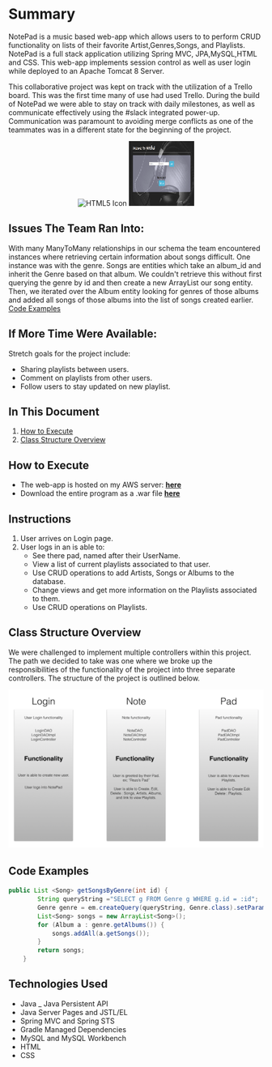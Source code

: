 # Summary
NotePad is a music based web-app which allows users to to perform CRUD functionality on lists of their favorite Artist,Genres,Songs, and Playlists. NotePad is a full stack application utilizing Spring MVC, JPA,MySQL,HTML and CSS. This web-app implements session control as well as user login while deployed to an Apache Tomcat 8 Server.

This collaborative project was kept on track with the utilization of a Trello board. This was the first time many of use had used Trello. During the build of NotePad we were able to stay on track with daily milestones, as well as communicate effectively using the #slack integrated power-up. Communication was paramount to avoiding merge conflicts as one of the teammates was in a different state for the beginning of the project.


<p align="center">
<img src="html5.gif" alt="HTML5 Icon" style="width:128px;height:128px;">
<img src="./gitpics/login.png" alt="Home Page Login Screen" style="width:129px;height:128px;">
</p>

## Issues The Team Ran Into:
With many ManyToMany relationships in our schema the team encountered instances where retrieving certain information about songs difficult. One instance was with the genre. Songs are entities which take an album_id and inherit the Genre based on that album. We couldn't retrieve this without first querying the genre by id and then create a new ArrayList our song entity. Then, we iterated over the Album entity looking for genres of those albums and added all songs of those albums into the list of songs created earlier.
    [Code Examples](#code-examples)

## If More Time Were Available:
  Stretch goals for the project include:
  - Sharing playlists between users.
  - Comment on playlists from other users.
  - Follow users to stay updated on new playlist.

## In This Document
1. [How to Execute](#how-to-execute)
2. [Class Structure Overview](#class-structure-overview)

## How to Execute
- The web-app is hosted on my AWS server: <a href="ComingSoon">**here**</a>
- Download the entire program as a .war file <a href="ComingSoon">**here**</a>

## Instructions
1. User arrives on Login page.
2. User logs in an is able to:
    - See there pad, named after their UserName.
    - View a list of current playlists associated to that user.
    - Use CRUD operations to add Artists, Songs or Albums to the database.
    - Change views and get more information on the Playlists associated to them.
    - Use CRUD operations on Playlists.



## Class Structure Overview
   We were challenged to implement multiple controllers within this project. The path we decided to take was one where we broke up the responsibilities of the functionality of the project into three separate controllers. The structure of the project is outlined below.

![alt text](gitpics/Structure.png "Overview of Project Structure")

## Code Examples
``` java
public List <Song> getSongsByGenre(int id) {
		String queryString ="SELECT g FROM Genre g WHERE g.id = :id";
		Genre genre = em.createQuery(queryString, Genre.class).setParameter("id", id).getSingleResult();
		List<Song> songs = new ArrayList<Song>();
		for (Album a : genre.getAlbums()) {
			songs.addAll(a.getSongs());
		}
		return songs;
	}

```

## Technologies Used

- Java
_ Java Persistent API
- Java Server Pages and JSTL/EL
- Spring MVC and Spring STS
- Gradle Managed Dependencies
- MySQL and MySQL Workbench
- HTML
- CSS
